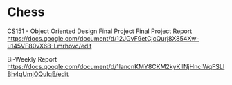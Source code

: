 # Chess
CS151 - Object Oriented Design Final Project
Final Project Report
https://docs.google.com/document/d/12JGvF9etCjcQurj8X854Xw-u145VF80vX68-Lmrhovc/edit

Bi-Weekly Report
https://docs.google.com/document/d/1lancnKMY8CKM2kyKIlNjHncIWqFSLIBh4qUmjOQuIqE/edit
